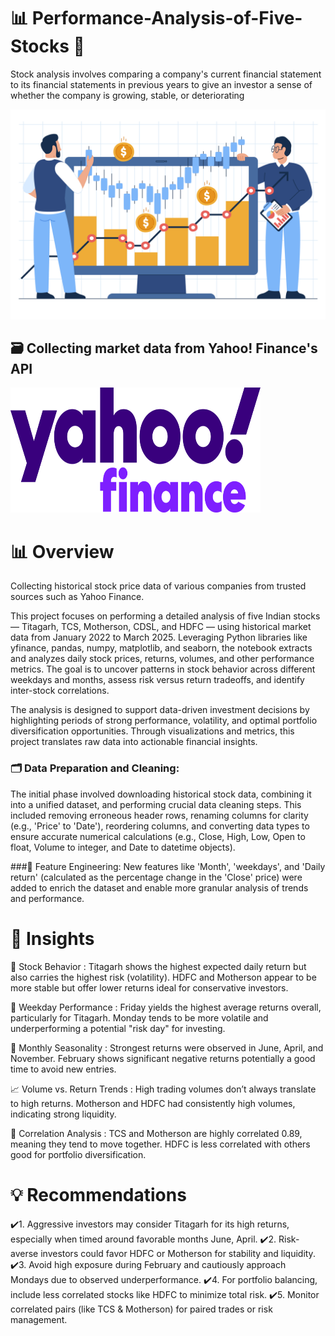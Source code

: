 # 📊 Performance-Analysis-of-Five-Stocks 🔎
Stock analysis involves comparing a company's current financial statement to its financial statements in previous years to give an investor a sense of whether the company is growing, stable, or deteriorating


<img src="Image/6240060.jpg" width=1000>

## 🗃 Collecting market data from Yahoo! Finance's API
<img src="Image/Yahoo!_Finance_logo_2021.png" alt="logo" width="400" height="200"/>


# 📊 Overview
Collecting historical stock price data of various companies from trusted sources such as Yahoo Finance.

This project focuses on performing a detailed analysis of five Indian stocks — Titagarh, TCS, Motherson, CDSL, and HDFC — using historical market data from January 2022 to March 2025. Leveraging Python libraries like yfinance, pandas, numpy, matplotlib, and seaborn, the notebook extracts and analyzes daily stock prices, returns, volumes, and other performance metrics. The goal is to uncover patterns in stock behavior across different weekdays and months, assess risk versus return tradeoffs, and identify inter-stock correlations.

The analysis is designed to support data-driven investment decisions by highlighting periods of strong performance, volatility, and optimal portfolio diversification opportunities. Through visualizations and metrics, this project translates raw data into actionable financial insights.

### 🗂 Data Preparation and Cleaning: 
The initial phase involved downloading historical stock data, combining it into a unified dataset, and performing crucial data cleaning steps. This included removing erroneous header rows, renaming columns for clarity (e.g., 'Price' to 'Date'), reordering columns, and converting data types to ensure accurate numerical calculations (e.g., Close, High, Low, Open to float, Volume to integer, and Date to datetime objects).

###🔗 Feature Engineering:
New features like 'Month', 'weekdays', and 'Daily return' (calculated as the percentage change in the 'Close' price) were added to enrich the dataset and enable more granular analysis of trends and performance.


# 📌 Insights
🧪 Stock Behavior :
Titagarh shows the highest expected daily return but also carries the highest risk (volatility).
HDFC and Motherson appear to be more stable but offer lower returns ideal for conservative investors.

📅 Weekday Performance :
Friday yields the highest average returns overall, particularly for Titagarh.
Monday tends to be more volatile and underperforming a potential "risk day" for investing.

📆 Monthly Seasonality :
Strongest returns were observed in June, April, and November.
February shows significant negative returns potentially a good time to avoid new entries.

📈 Volume vs. Return Trends :
High trading volumes don’t always translate to high returns.
Motherson and HDFC had consistently high volumes, indicating strong liquidity.

🔁 Correlation Analysis :
TCS and Motherson are highly correlated 0.89, meaning they tend to move together.
HDFC is less correlated with others good for portfolio diversification.






# 💡 Recommendations
✔️1. Aggressive investors may consider Titagarh for its high returns, especially when timed around favorable months June, April.
✔️2. Risk-averse investors could favor HDFC or Motherson for stability and liquidity.
✔️3. Avoid high exposure during February and cautiously approach Mondays due to observed underperformance.
✔️4. For portfolio balancing, include less correlated stocks like HDFC to minimize total risk.
✔️5. Monitor correlated pairs (like TCS & Motherson) for paired trades or risk management.
